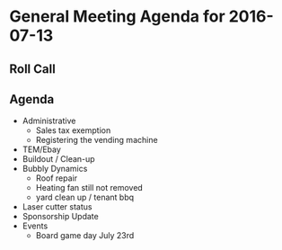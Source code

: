 General Meeting Agenda for 2016-07-13
======================================

Roll Call
---------

Agenda
------

- Administrative
  - Sales tax exemption
  - Registering the vending machine
- TEM/Ebay
- Buildout / Clean-up
- Bubbly Dynamics
  - Roof repair
  - Heating fan still not removed
  - yard clean up / tenant bbq
- Laser cutter status
- Sponsorship Update
- Events
  - Board game day July 23rd
